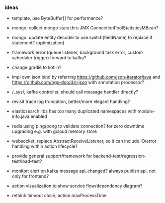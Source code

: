 ### ideas
* template, use ByteBuffer[] for performance?
* mongo: collect mongo stats thru JMX ConnectionPoolStatisticsMBean?
* mongo: update entity decoder to use switch(fieldName) to replace if statement? (optimization)
* framework error (queue listener, background task error, custom scheduler trigger) forward to kafka?
* change gradle to kotlin?
* impl own json bind by referring https://github.com/json-iterator/java and https://github.com/ngs-doo/dsl-json with annotation processor?

* /_sys/, kafka controller, should call message handler directly?
* revisit trace log truncation, better/more elegant handling?

* elasticsearch libs has too many duplicated namespaces with module-info.java enabled

* redis using ping/pong to validate connection? for zero downtime upgrading e.g. with gcloud memory store
* websocket, replace AbstractReceiveListener, so it can include IO/error handling within action lifecycle?

* provide general support/framework for backend-test/regression-test/load-test?

* monitor: alert on kafka message api_changed? always publish api, not only for frontend?
* action visualization to show service flow/dependency diagram?

* rethink timeout chain, action.maxProcessTime
